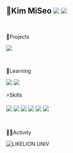 <!-- -> 배지는 https://shields.io/
-> 아이콘은 https://simpleicons.org/ -->
<!-- <img src="https://img.shields.io/badge/쓰고자하는_텍스트-컬러코드?style=flat-square&logo=simpleicons에서_아이콘이름&logoColor=white"/></a> -->
## 🌟Kim MiSeo <a href="https://velog.io/@rlaaltj1765"><img src="https://img.shields.io/badge/Velog-3DDC84?style=flat&logo=Velog&logoColor=white"/></a> <a href="https://github.com/seomiii"><img src="https://hits.seeyoufarm.com/api/count/incr/badge.svg?url=https%3A%2F%2Fgithub.com%2Fseomiii&count_bg=%23000000&title_bg=%23000000&icon=github.svg&icon_color=%23E7E7E7&title=GitHub&edge_flat=false)"/></a>
</br>

🔭Projects

<a href="https://github.com/SONSU-2022"><img src="https://img.shields.io/badge/SONSU-lightgrey?style=flat&logo=GitHub&logoColor=white"/></a>

<br/>

🌱Learning

<img src="https://img.shields.io/badge/React-61DAFB?style=flat&logo=React&logoColor=FFFFFF"/> <img src="https://img.shields.io/badge/TensorFlow-FF6F00?style=flat&logo=TensorFlow&logoColor=FFFFFF"/>
</br>

⚡Skills

<img src="https://img.shields.io/badge/C-A8B9CC?style=flat&logo=C&logoColor=FFFFFF"/> <img src="https://img.shields.io/badge/Java-007396?style=flat&logo=java&logoColor=FFFFFF"/> <img src="https://img.shields.io/badge/Python-3776AB?style=flat&logo=Python&logoColor=FFFFFF"/> <img src="https://img.shields.io/badge/HTML5-E34F26?style=flat&logo=HTML5&logoColor=FFFFFF"/> <img src="https://img.shields.io/badge/CSS3-1572B6?style=flat&logo=CSS3&logoColor=FFFFFF"/> <img src="https://img.shields.io/badge/JavaScript-F7DF1E?style=flat&logo=JavaScript&logoColor=FFFFFF"/> 

</br>

🏃‍♀️Activity

![LIKELION.UNIV](http://is.am/5ywn)
</br>


